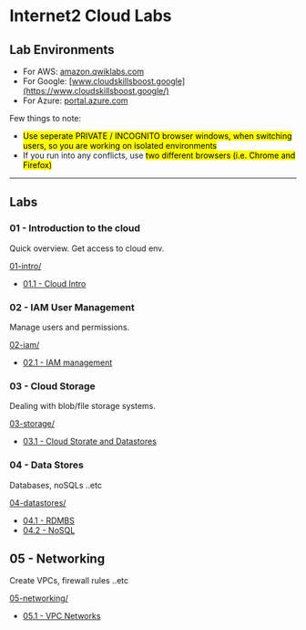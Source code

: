 # Internet2 Cloud Labs

## Lab Environments

* For AWS: [amazon.qwiklabs.com](https://amazon.qwiklabs.com/)
* For Google: [www.cloudskillsboost.google](https://www.cloudskillsboost.google/)
* For Azure: [portal.azure.com](https://portal.azure.com/)

Few things to note:

* <mark>Use seperate PRIVATE / INCOGNITO browser windows, when switching users, so you are working on isolated environments</mark>
* If you run into any conflicts, use <mark>two different browsers (i.e. Chrome and Firefox)</mark>

---

## Labs

### 01 - Introduction to the cloud

Quick overview.  Get access to cloud env.

[01-intro/](01-intro/)

* [01.1 - Cloud Intro](01-intro/README.md)

### 02 - IAM User Management

Manage users and permissions.

[02-iam/](02-iam/)

* [02.1 - IAM management](02-iam/README.md)

### 03 - Cloud Storage

Dealing with blob/file storage systems.

[03-storage/](03-storage/)

* [03.1 - Cloud Storate and Datastores](03-storage/README.md)

### 04 - Data Stores

Databases, noSQLs ..etc

[04-datastores/](04-datastores/)

* [04.1 - RDMBS](04-datastores/RDBMS.md)
* [04.2 - NoSQL](04-datastores/NoSQL.md)

## 05 - Networking

Create VPCs, firewall rules ..etc

[05-networking/](05-networking/)

* [05.1 - VPC Networks](05-networking/README.md)
